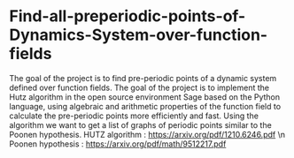 # Find-all-preperiodic-points-of-Dynamics-System-over-function-fields
The goal of the project is to find pre-periodic points of a dynamic system defined over function fields. The goal of the project is to implement the Hutz algorithm in the open source environment Sage based on the Python language, using algebraic and arithmetic properties of the function field to calculate the pre-periodic points more efficiently
and fast. Using the algorithm we want to get a list of graphs of periodic points similar to the Poonen hypothesis.
HUTZ algorithm : https://arxiv.org/pdf/1210.6246.pdf \n
Poonen hypothesis : https://arxiv.org/pdf/math/9512217.pdf
